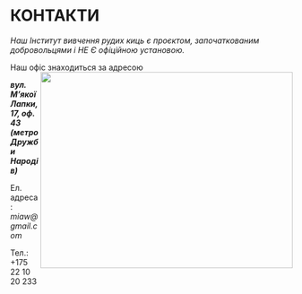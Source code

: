 # **КОНТАКТИ**

_Наш Інститут вивчення рудих киць є проєктом, започаткованим добровольцями і НЕ Є  офіційною установою._

Наш офіс знаходиться за адресою <img align="right" width="450" height="350" src="https://images.photowall.com/products/47986/cats-world-map.jpg?h=699&q=85">


**_вул. М’якої Лапки, 17, оф. 43 (метро Дружби Народів)_** 

Ел. адреса: _miaw@gmail.com_

Тел.: +175 22 10 20 233



